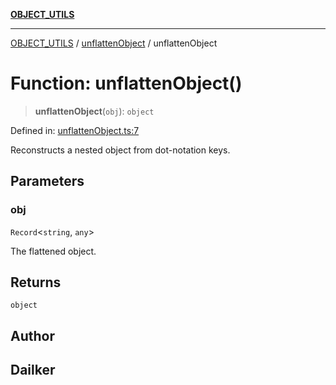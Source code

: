 [**OBJECT_UTILS**](../../README.md)

***

[OBJECT_UTILS](../../README.md) / [unflattenObject](../README.md) / unflattenObject

# Function: unflattenObject()

> **unflattenObject**(`obj`): `object`

Defined in: [unflattenObject.ts:7](https://github.com/dailker/everyutil/blob/b7f22b082046077d9fa17a48e94d4c255288033b/src/object/unflattenObject.ts#L7)

Reconstructs a nested object from dot-notation keys.

## Parameters

### obj

`Record`\<`string`, `any`\>

The flattened object.

## Returns

`object`

## Author

## Dailker
